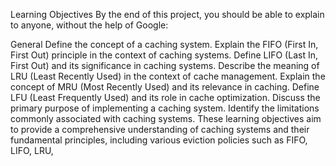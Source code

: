 Learning Objectives
By the end of this project, you should be able to explain to anyone, without the help of Google:

General
Define the concept of a caching system.
Explain the FIFO (First In, First Out) principle in the context of caching systems.
Define LIFO (Last In, First Out) and its significance in caching systems.
Describe the meaning of LRU (Least Recently Used) in the context of cache management.
Explain the concept of MRU (Most Recently Used) and its relevance in caching.
Define LFU (Least Frequently Used) and its role in cache optimization.
Discuss the primary purpose of implementing a caching system.
Identify the limitations commonly associated with caching systems.
These learning objectives aim to provide a comprehensive understanding of caching systems and their fundamental principles, including various eviction policies such as FIFO, LIFO, LRU, 
